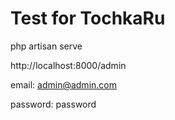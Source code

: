 # Test for TochkaRu

php artisan serve

http://localhost:8000/admin

email: admin@admin.com

password: password

